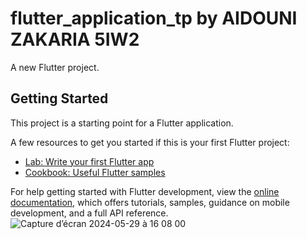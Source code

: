 # flutter_application_tp by AIDOUNI ZAKARIA 5IW2

A new Flutter project.

## Getting Started

This project is a starting point for a Flutter application.

A few resources to get you started if this is your first Flutter project:

- [Lab: Write your first Flutter app](https://docs.flutter.dev/get-started/codelab)
- [Cookbook: Useful Flutter samples](https://docs.flutter.dev/cookbook)

For help getting started with Flutter development, view the
[online documentation](https://docs.flutter.dev/), which offers tutorials,
samples, guidance on mobile development, and a full API reference.
![Capture d’écran 2024-05-29 à 16 08 00](https://github.com/ZAidouni/tp_flutter/assets/101140718/e2e1e796-5008-4028-bda5-e1cfbd749966)
